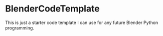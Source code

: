 # BlenderCodeTemplate
This is just a starter code template I can use for any future Blender Python programming. 
